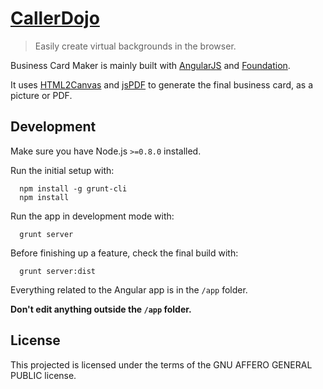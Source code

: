 <h1>
  <a href="https://callerdojo.com">
    CallerDojo
  </a>
</h1>

> Easily create virtual backgrounds in the browser.

Business Card Maker is mainly built with [AngularJS](https://angularjs.org/) and [Foundation](http://foundation.zurb.com/).

It uses [HTML2Canvas](http://html2canvas.hertzen.com/) and [jsPDF](http://parall.ax/products/jspdf) to generate the final business card, as a picture or PDF.

## Development

Make sure you have Node.js `>=0.8.0` installed.

Run the initial setup with:

```
  npm install -g grunt-cli
  npm install
```

Run the app in development mode with:

```
  grunt server
```

Before finishing up a feature, check the final build with:

```
  grunt server:dist
```

Everything related to the Angular app is in the `/app` folder.

**Don't edit anything outside the `/app` folder.**


## License

This projected is licensed under the terms of the GNU AFFERO GENERAL PUBLIC license.
